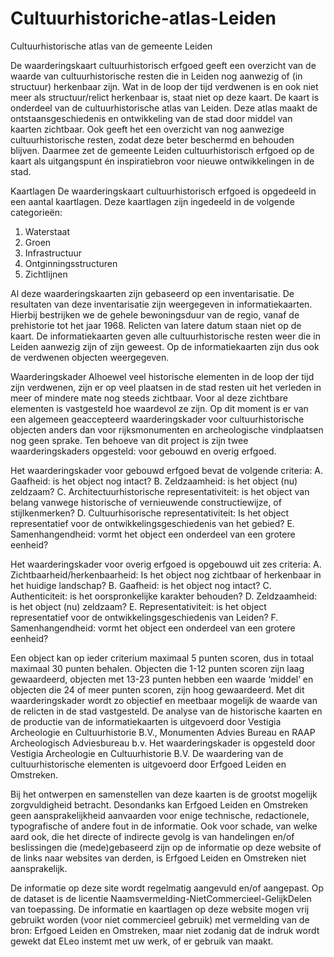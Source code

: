 # Cultuurhistoriche-atlas-Leiden
Cultuurhistorische atlas van de gemeente Leiden

De waarderingskaart cultuurhistorisch erfgoed geeft een overzicht van de waarde van cultuurhistorische resten die in Leiden nog aanwezig of (in structuur) herkenbaar zijn. Wat in de loop der tijd verdwenen is en ook niet meer als structuur/relict herkenbaar is, staat niet op deze kaart. De kaart is onderdeel van de cultuurhistorische atlas van Leiden. Deze atlas maakt de ontstaansgeschiedenis en ontwikkeling van de stad door middel van kaarten zichtbaar. Ook geeft het een overzicht van nog aanwezige cultuurhistorische resten, zodat deze beter beschermd en behouden blijven. Daarmee zet de gemeente Leiden cultuurhistorisch erfgoed op de kaart als uitgangspunt én inspiratiebron voor nieuwe ontwikkelingen in de stad.
 
Kaartlagen
De waarderingskaart cultuurhistorisch erfgoed is opgedeeld in een aantal kaartlagen. Deze kaartlagen zijn ingedeeld in de volgende categorieën:
1. Waterstaat
2. Groen
3. Infrastructuur
4. Ontginningsstructuren
5. Zichtlijnen

Al deze waarderingskaarten zijn gebaseerd op een inventarisatie. De resultaten van deze inventarisatie zijn weergegeven in informatiekaarten. Hierbij bestrijken we de gehele bewoningsduur van de regio, vanaf de prehistorie tot het jaar 1968. Relicten van latere datum staan niet op de kaart. De informatiekaarten geven alle cultuurhistorische resten weer die in Leiden aanwezig zijn of zijn geweest. Op de informatiekaarten zijn dus ook de verdwenen objecten weergegeven.
 
Waarderingskader
Alhoewel veel historische elementen in de loop der tijd zijn verdwenen, zijn er op veel plaatsen in de stad resten uit het verleden in meer of mindere mate nog steeds zichtbaar. Voor al deze zichtbare elementen is vastgesteld hoe waardevol ze zijn.
Op dit moment is er van een algemeen geaccepteerd waarderingskader voor cultuurhistorische objecten anders dan voor rijksmonumenten en archeologische vindplaatsen nog geen sprake. Ten behoeve van dit project is zijn twee waarderingskaders opgesteld: voor gebouwd en overig erfgoed. 

Het waarderingskader voor gebouwd erfgoed bevat de volgende criteria:
A. Gaafheid: is het object nog intact?
B. Zeldzaamheid: is het object (nu) zeldzaam?
C. Architectuurhistorische representativiteit: is het object van belang vanwege historische of vernieuwende constructiewijze, of stijlkenmerken?
D. Cultuurhisorische representativiteit: Is het object representatief voor de ontwikkelingsgeschiedenis van het gebied?
E. Samenhangendheid: vormt het object een onderdeel van een grotere eenheid?

Het waarderingskader voor overig erfgoed is opgebouwd uit zes criteria:
A. Zichtbaarheid/herkenbaarheid: Is het object nog zichtbaar of herkenbaar in het huidige landschap?
B. Gaafheid: is het object nog intact?
C. Authenticiteit: is het oorspronkelijke karakter behouden?
D. Zeldzaamheid: is het object (nu) zeldzaam?
E. Representativiteit: is het object representatief voor de ontwikkelingsgeschiedenis van Leiden?
F. Samenhangendheid: vormt het object een onderdeel van een grotere eenheid?

Een object kan op ieder criterium maximaal 5 punten scoren, dus in totaal maximaal 30 punten behalen. Objecten die 1-12 punten scoren zijn laag gewaardeerd, objecten met 13-23 punten hebben een waarde ‘middel’ en objecten die 24 of meer punten scoren, zijn hoog gewaardeerd. Met dit waarderingskader wordt zo objectief en meetbaar mogelijk de waarde van de relicten in de stad vastgesteld.
De analyse van de historische kaarten en de productie van de informatiekaarten is uitgevoerd door Vestigia Archeologie en Cultuurhistorie B.V., Monumenten Advies Bureau en RAAP Archeologisch Adviesbureau b.v.
Het waarderingskader is opgesteld door Vestigia Archeologie en Cultuurhistorie B.V.
De waardering van de cultuurhistorische elementen is uitgevoerd door Erfgoed Leiden en Omstreken.

Bij het ontwerpen en samenstellen van deze kaarten is de grootst mogelijk zorgvuldigheid betracht. Desondanks kan Erfgoed Leiden en Omstreken geen aansprakelijkheid aanvaarden voor enige technische, redactionele, typografische of andere fout in de informatie. Ook voor schade, van welke aard ook, die het directe of indirecte gevolg is van handelingen en/of beslissingen die (mede)gebaseerd zijn op de informatie op deze website of de links naar websites van derden, is Erfgoed Leiden en Omstreken niet aansprakelijk.
 
De informatie op deze site wordt regelmatig aangevuld en/of aangepast. Op de dataset is de licentie Naamsvermelding-NietCommercieel-GelijkDelen van toepassing. De informatie en kaartlagen op deze website mogen vrij gebruikt worden (voor niet commercieel gebruik) met vermelding van de bron: Erfgoed Leiden en Omstreken, maar niet zodanig dat de indruk wordt gewekt dat ELeo instemt met uw werk, of er gebruik van maakt.
